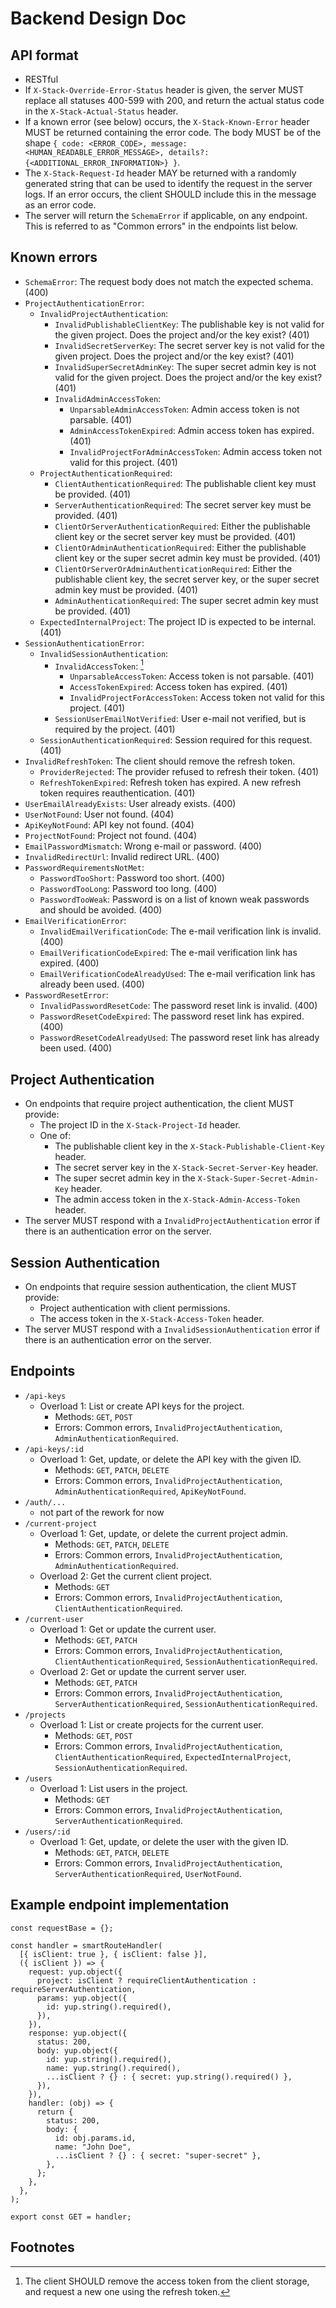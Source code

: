 # Backend Design Doc

## API format

- RESTful
- If `X-Stack-Override-Error-Status` header is given, the server MUST replace all statuses 400-599 with 200, and return the actual status code in the `X-Stack-Actual-Status` header.
- If a known error (see below) occurs, the `X-Stack-Known-Error` header MUST be returned containing the error code. The body MUST be of the shape `{ code: <ERROR_CODE>, message: <HUMAN_READABLE_ERROR_MESSAGE>, details?: {<ADDITIONAL_ERROR_INFORMATION>} }`.
- The `X-Stack-Request-Id` header MAY be returned with a randomly generated string that can be used to identify the request in the server logs. If an error occurs, the client SHOULD include this in the message as an error code.
- The server will return the `SchemaError` if applicable, on any endpoint. This is referred to as "Common errors" in the endpoints list below.

## Known errors

- `SchemaError`: The request body does not match the expected schema. (400)
- `ProjectAuthenticationError`:
  - `InvalidProjectAuthentication`:
    - `InvalidPublishableClientKey`: The publishable key is not valid for the given project. Does the project and/or the key exist? (401)
    - `InvalidSecretServerKey`: The secret server key is not valid for the given project. Does the project and/or the key exist? (401)
    - `InvalidSuperSecretAdminKey`: The super secret admin key is not valid for the given project. Does the project and/or the key exist? (401)
    - `InvalidAdminAccessToken`:
      - `UnparsableAdminAccessToken`: Admin access token is not parsable. (401)
      - `AdminAccessTokenExpired`: Admin access token has expired. (401)
      - `InvalidProjectForAdminAccessToken`: Admin access token not valid for this project. (401)
  - `ProjectAuthenticationRequired`:
    - `ClientAuthenticationRequired`: The publishable client key must be provided. (401)
    - `ServerAuthenticationRequired`: The secret server key must be provided. (401)
    - `ClientOrServerAuthenticationRequired`: Either the publishable client key or the secret server key must be provided. (401)
    - `ClientOrAdminAuthenticationRequired`: Either the publishable client key or the super secret admin key must be provided. (401)
    - `ClientOrServerOrAdminAuthenticationRequired`: Either the publishable client key, the secret server key, or the super secret admin key must be provided. (401)
    - `AdminAuthenticationRequired`: The super secret admin key must be provided. (401)
  - `ExpectedInternalProject`: The project ID is expected to be internal. (401)
- `SessionAuthenticationError`:
  - `InvalidSessionAuthentication`:
    - `InvalidAccessToken`: [^1]
      - `UnparsableAccessToken`: Access token is not parsable. (401)
      - `AccessTokenExpired`: Access token has expired. (401)
      - `InvalidProjectForAccessToken`: Access token not valid for this project. (401)
    - `SessionUserEmailNotVerified`: User e-mail not verified, but is required by the project. (401)
  - `SessionAuthenticationRequired`: Session required for this request. (401)
- `InvalidRefreshToken`: The client should remove the refresh token.
  - `ProviderRejected`: The provider refused to refresh their token. (401)
  - `RefreshTokenExpired`: Refresh token has expired. A new refresh token requires reauthentication. (401)
- `UserEmailAlreadyExists`: User already exists. (400)
- `UserNotFound`: User not found. (404)
- `ApiKeyNotFound`: API key not found. (404)
- `ProjectNotFound`: Project not found. (404)
- `EmailPasswordMismatch`: Wrong e-mail or password. (400)
- `InvalidRedirectUrl`: Invalid redirect URL. (400)
- `PasswordRequirementsNotMet`:
  - `PasswordTooShort`: Password too short. (400)
  - `PasswordTooLong`: Password too long. (400)
  - `PasswordTooWeak`: Password is on a list of known weak passwords and should be avoided. (400)
- `EmailVerificationError`:
  - `InvalidEmailVerificationCode`: The e-mail verification link is invalid. (400)
  - `EmailVerificationCodeExpired`: The e-mail verification link has expired. (400)
  - `EmailVerificationCodeAlreadyUsed`: The e-mail verification link has already been used. (400)
- `PasswordResetError`:
  - `InvalidPasswordResetCode`: The password reset link is invalid. (400)
  - `PasswordResetCodeExpired`: The password reset link has expired. (400)
  - `PasswordResetCodeAlreadyUsed`: The password reset link has already been used. (400)


## Project Authentication

- On endpoints that require project authentication, the client MUST provide:
  - The project ID in the `X-Stack-Project-Id` header.
  - One of:
    - The publishable client key in the `X-Stack-Publishable-Client-Key` header.
    - The secret server key in the `X-Stack-Secret-Server-Key` header.
    - The super secret admin key in the `X-Stack-Super-Secret-Admin-Key` header.
    - The admin access token in the `X-Stack-Admin-Access-Token` header.
- The server MUST respond with a `InvalidProjectAuthentication` error if there is an authentication error on the server.


## Session Authentication

- On endpoints that require session authentication, the client MUST provide:
  - Project authentication with client permissions.
  - The access token in the `X-Stack-Access-Token` header.
- The server MUST respond with a `InvalidSessionAuthentication` error if there is an authentication error on the server.


## Endpoints

- `/api-keys`
  - Overload 1: List or create API keys for the project.
    - Methods: `GET`, `POST`
    - Errors: Common errors, `InvalidProjectAuthentication`, `AdminAuthenticationRequired`.
- `/api-keys/:id`
  - Overload 1: Get, update, or delete the API key with the given ID.
    - Methods: `GET`, `PATCH`, `DELETE`
    - Errors: Common errors, `InvalidProjectAuthentication`, `AdminAuthenticationRequired`, `ApiKeyNotFound`.
- `/auth/...`
  - not part of the rework for now
- `/current-project`
  - Overload 1: Get, update, or delete the current project admin.
    - Methods: `GET`, `PATCH`, `DELETE`
    - Errors: Common errors, `InvalidProjectAuthentication`, `AdminAuthenticationRequired`.
  - Overload 2: Get the current client project.
    - Methods: `GET`
    - Errors: Common errors, `InvalidProjectAuthentication`, `ClientAuthenticationRequired`.
- `/current-user`
  - Overload 1: Get or update the current user.
    - Methods: `GET`, `PATCH`
    - Errors: Common errors, `InvalidProjectAuthentication`, `ClientAuthenticationRequired`, `SessionAuthenticationRequired`.
  - Overload 2: Get or update the current server user.
    - Methods: `GET`, `PATCH`
    - Errors: Common errors, `InvalidProjectAuthentication`, `ServerAuthenticationRequired`, `SessionAuthenticationRequired`.
- `/projects`
  - Overload 1: List or create projects for the current user.
    - Methods: `GET`, `POST`
    - Errors: Common errors, `InvalidProjectAuthentication`, `ClientAuthenticationRequired`, `ExpectedInternalProject`, `SessionAuthenticationRequired`.
- `/users`
  - Overload 1: List users in the project.
    - Methods: `GET`
    - Errors: Common errors, `InvalidProjectAuthentication`, `ServerAuthenticationRequired`.
- `/users/:id`
  - Overload 1: Get, update, or delete the user with the given ID.
    - Methods: `GET`, `PATCH`, `DELETE`
    - Errors: Common errors, `InvalidProjectAuthentication`, `ServerAuthenticationRequired`, `UserNotFound`.


## Example endpoint implementation

```tsx
const requestBase = {};

const handler = smartRouteHandler(
  [{ isClient: true }, { isClient: false }],
  ({ isClient }) => {
    request: yup.object({
      project: isClient ? requireClientAuthentication : requireServerAuthentication,
      params: yup.object({
        id: yup.string().required(),
      }),
    }),
    response: yup.object({
      status: 200,
      body: yup.object({
        id: yup.string().required(),
        name: yup.string().required(),
        ...isClient ? {} : { secret: yup.string().required() },
      }),
    }),
    handler: (obj) => {
      return {
        status: 200,
        body: {
          id: obj.params.id,
          name: "John Doe",
          ...isClient ? {} : { secret: "super-secret" },
        },
      };
    },
  },
);

export const GET = handler;
```



## Footnotes

[^1]: The client SHOULD remove the access token from the client storage, and request a new one using the refresh token.
